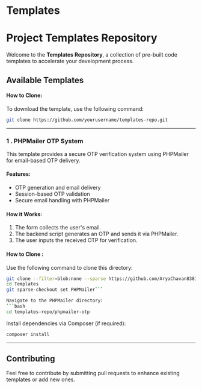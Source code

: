 # Templates
# Project Templates Repository

Welcome to the **Templates Repository**, a collection of pre-built code templates to accelerate your development process.

## Available Templates

#### How to Clone:
To download the template, use the following command:
```bash
git clone https://github.com/yourusername/templates-repo.git
```

---

### 1 . PHPMailer OTP System
This template provides a secure OTP verification system using PHPMailer for email-based OTP delivery.

#### Features:
- OTP generation and email delivery
- Session-based OTP validation
- Secure email handling with PHPMailer

#### How it Works:
1. The form collects the user's email.
2. The backend script generates an OTP and sends it via PHPMailer.
3. The user inputs the received OTP for verification.

#### How to Clone :
Use the following command to clone this directory:
```bash
git clone --filter=blob:none --sparse https://github.com/AryaChavan838181/Templates.git
cd Templates
git sparse-checkout set PHPMailer```

Navigate to the PHPMailer directory:
```bash
cd templates-repo/phpmailer-otp
```

Install dependencies via Composer (if required):
```bash
composer install
```

---

## Contributing
Feel free to contribute by submitting pull requests to enhance existing templates or add new ones.
